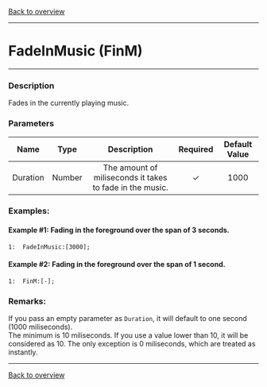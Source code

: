 [Back to overview](index.md)

---
# FadeInMusic (FinM)
---
### Description
Fades in the currently playing music.

### Parameters

|Name|Type|Description|Required|Default Value|
|:---:|:---:|:---:|:---:|:---:|
|Duration|Number|The amount of miliseconds it takes to fade in the music.|✓|1000|

### Examples:
#### Example #1: Fading in the foreground over the span of 3 seconds.
```
1:  FadeInMusic:[3000];
```

#### Example #2: Fading in the foreground over the span of 1 second.
```
1:  FinM:[-];
```

### Remarks:
If you pass an empty parameter as `Duration`, it will default to one second (1000 miliseconds).  
The minimum is 10 miliseconds. If you use a value lower than 10, it will be considered as 10. The only exception is 0 miliseconds, which are treated as instantly.

---
[Back to overview](index.md)